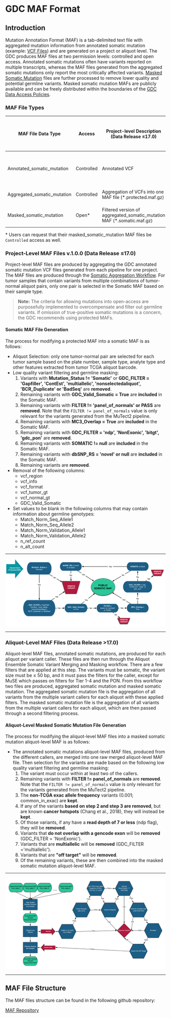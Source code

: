 # GDC MAF Format

## Introduction

Mutation Annotation Format (MAF) is a tab-delimited text file with aggregated mutation information from annotated somatic mutation (example: [VCF Files](VCF_Format.md)) and are generated on a project or aliquot level. The GDC produces MAF files at two permission levels: controlled and open access. Annotated somatic mutations often have variants reported on multiple transcripts, whereas the MAF files generated from the aggregated somatic mutations only report the most critically affected variants. [Masked Somatic Mutation](https://docs.gdc.cancer.gov/Data_Dictionary/viewer/#?view=table-definition-view&id=masked_somatic_mutation) files are further processed to remove lower quality and potential germline variants. Masked somatic mutation MAFs are publicly available and can be freely distributed within the boundaries of the [GDC Data Access Policies](https://gdc.cancer.gov/access-data/data-access-policies).

### MAF File Types

|MAF File Data Type|Access|Project-level Description (Data Release ≤17.0)|Aliquot-level Description (Data Release >17.0)|
|---|---|---|---|
|Annotated_somatic_mutation|Controlled |Annotated VCF|MAF produced from one caller at the aliquot level.|
|Aggregated_somatic_mutation|Controlled |Aggregation of VCFs into one MAF file (*.protected.maf.gz)|Aggregation of aliquot-level MAFs|
|Masked_somatic_mutation|Open\* |Filtered version of aggregated_somatic_mutation MAF (*.somatic.maf.gz)|Filtered aggregation of aliquot-level MAFs|
\* Users can request that their masked_somatic_mutation MAF files be `Controlled` access as well.

### Project-Level MAF Files v.1.0.0 (Data Release ≤17.0)

Project-level MAF files are produced by aggregating the GDC annotated somatic mutation VCF files generated from each pipeline for one project. The MAF files are produced through the [Somatic Aggregation Workflow](https://docs.gdc.cancer.gov/Data_Dictionary/viewer/#?view=table-definition-view&id=somatic_aggregation_workflow&_top=1). For tumor samples that contain variants from multiple combinations of tumor-normal aliquot pairs, only one pair is selected in the Somatic MAF based on their sample type. 

> __Note:__ The criteria for allowing mutations into open-access are purposefully implemented to overcompensate and filter out germline variants. If omission of true-positive somatic mutations is a concern, the GDC recommends using protected MAFs.  

#### Somatic MAF File Generation

The process for modifying a protected MAF into a somatic MAF is as follows:

*  Aliquot Selection: only one tumor-normal pair are selected for each tumor sample based on the plate number, sample type, analyte type and other features extracted from tumor TCGA aliquot barcode.
*  Low quality variant filtering and germline masking:
    1. Variants with __Mutation_Status != 'Somatic'__ or __GDC_FILTER = 'Gapfiller', 'ContEst', 'multiallelic', 'nonselectedaliquot', 'BCR_Duplicate' or 'BadSeq'__ are __removed__.
    2. Remaining variants with __GDC_Valid_Somatic = True__ are __included__ in the Somatic MAF.
    3. Remaining variants with __FILTER != 'panel_of_normals' or PASS__ are __removed__. Note that the `FILTER != panel_of_normals` value is only relevant for the variants generated from the MuTect2 pipeline.
    4. Remaining variants with __MC3_Overlap = True__ are __included__ in the Somatic MAF.
    5. Remaining variants with __GDC_FILTER = 'ndp', 'NonExonic', 'bitgt', 'gdc_pon'__ are __removed__.
    6. Remaining variants with __SOMATIC != null__ are __included__ in the Somatic MAF.
    7. Remaining variants with __dbSNP_RS = 'novel' or null__ are __included__ in the Somatic MAF.
    8. Remaining variants are __removed__.
* Removal of the following columns:
    * vcf_region
    * vcf_info
    * vcf_format
    * vcf_tumor_gt
    * vcf_normal_gt
    * GDC_Valid_Somatic
* Set values to be blank in the following columns that may contain information about germline genotypes:
    * Match_Norm_Seq_Allele1
    * Match_Norm_Seq_Allele2
    * Match_Norm_Validation_Allele1
    * Match_Norm_Validation_Allele2
    * n_ref_count
    * n_alt_count

---

![Somatic MAF Generation](images/ProtectedMAF4.png)

---

### Aliquot-Level MAF Files (Data Release >17.0)

Aliquot-level MAF files, annotated somatic mutations, are produced for each aliquot per variant caller. These files are then run through the Aliquot Ensemble Somatic Variant Merging and Masking workflow. There are a few filters that are applied at this step. The variants must be somatic, the variant size must be ≤ 50 bp, and it must pass the filters for the caller, except for MuSE which passes on filters for Tier 1-4 and the PON. From this workflow two files are produced, aggregated somatic mutation and masked somatic mutation. The aggregated somatic mutation file is the aggregation of all variants from the multiple variant callers for each aliquot with these applied filters. The masked somatic mutation file is the aggregation of all variants from the multiple variant callers for each aliquot, which are then passed through a second filtering process.

#### Aliquot-Level Masked Somatic Mutation File Generation

The process for modifying the aliquot-level MAF files into a masked somatic mutation aliquot-level MAF is as follows:

*  The annotated somatic mutations aliquot-level MAF files, produced from the different callers, are merged into one raw merged aliquot-level MAF file. Then selection for the variants are made based on the following low quality variant filtering and germline masking:
    1. The variant must occur within at least two of the callers.
    2. Remaining variants with __FILTER != panel_of_normals__ are __removed__. Note that the `FILTER != panel_of_normals` value is only relevant for the variants generated from the MuTect2 pipeline.
    3. The __non-TCGA exac allele frequency__ variants (0.001; common\_in\_exac) are __kept__.
    4. If any of the variants __based on step 2 and step 3 are removed__, but are known __cancer hotspots__ (Chang et al., 2018), they will instead be __kept__.
    5. Of those variants, if any have a __read depth of 7 or less__ (ndp flag), they will be __removed__.
    6. Variants that __do not overlap with a gencode exon__ will be __removed__ (GDC_FILTER = 'NonExonic').
    7. Variants that are __multiallelic__ will be __removed__ (GDC_FILTER ='multiallelic').
    8. Variants that are __"off target"__ will be __removed__.
    9. Of the remaining variants, these are then combined into the masked somatic mutation aliquot-level MAF.

---

![Aliquot-Level MAF](images/MAF_diagram_17May2019.png)

---

## MAF File Structure

The MAF files structure can be found in the following github repository:

[MAF Repository](https://github.com/NCI-GDC/maf-lib/tree/master/src/maflib/resources)
